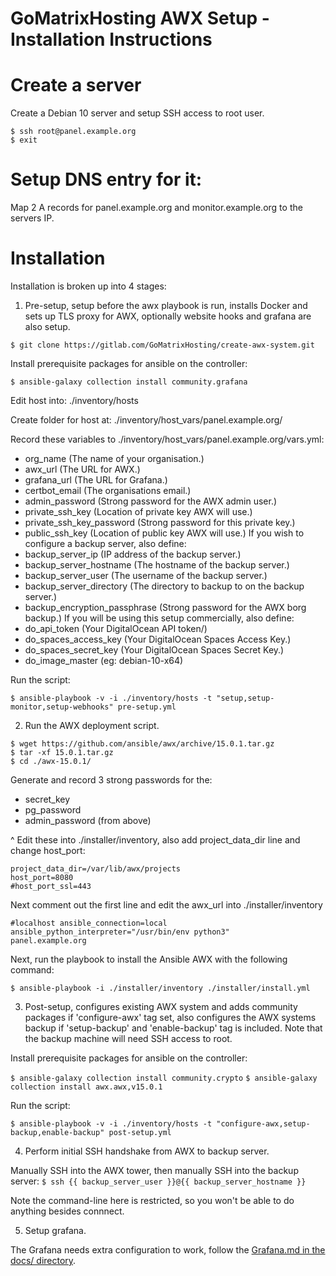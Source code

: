 # GoMatrixHosting AWX Setup - Installation Instructions


# Create a server

Create a Debian 10 server and setup SSH access to root user.
```
$ ssh root@panel.example.org
$ exit
```

# Setup DNS entry for it:

Map 2 A records for panel.example.org and monitor.example.org to the servers IP.


# Installation

Installation is broken up into 4 stages:

1) Pre-setup, setup before the awx playbook is run, installs Docker and sets up TLS proxy for AWX, optionally website hooks and grafana are also setup.

`$ git clone https://gitlab.com/GoMatrixHosting/create-awx-system.git`

Install prerequisite packages for ansible on the controller:

`$ ansible-galaxy collection install community.grafana`

Edit host into: ./inventory/hosts

Create folder for host at: ./inventory/host_vars/panel.example.org/

Record these variables to ./inventory/host_vars/panel.example.org/vars.yml:
- org_name 			(The name of your organisation.)
- awx_url 			(The URL for AWX.)
- grafana_url 			(The URL for Grafana.)
- certbot_email 		(The organisations email.)
- admin_password 		(Strong password for the AWX admin user.)
- private_ssh_key 		(Location of private key AWX will use.)
- private_ssh_key_password 	(Strong password for this private key.)
- public_ssh_key 		(Location of public key AWX will use.)
If you wish to configure a backup server, also define:
- backup_server_ip 		(IP address of the backup server.)
- backup_server_hostname 	(The hostname of the backup server.)
- backup_server_user 		(The username of the backup server.)
- backup_server_directory 	(The directory to backup to on the backup server.)
- backup_encryption_passphrase 	(Strong password for the AWX borg backup.)
If you will be using this setup commercially, also define:
- do_api_token 			(Your DigitalOcean API token/)
- do_spaces_access_key 		(Your DigitalOcean Spaces Access Key.)
- do_spaces_secret_key 		(Your DigitalOcean Spaces Secret Key.)
- do_image_master 		(eg: debian-10-x64)

Run the script:

`$ ansible-playbook -v -i ./inventory/hosts -t "setup,setup-monitor,setup-webhooks" pre-setup.yml`


2) Run the AWX deployment script.
```
$ wget https://github.com/ansible/awx/archive/15.0.1.tar.gz
$ tar -xf 15.0.1.tar.gz
$ cd ./awx-15.0.1/
```

Generate and record 3 strong passwords for the:
- secret_key
- pg_password
- admin_password (from above)

^ Edit these into ./installer/inventory, also add project_data_dir line and change host_port:
```
project_data_dir=/var/lib/awx/projects
host_port=8080
#host_port_ssl=443
```

Next comment out the first line and edit the awx_url into ./installer/inventory
```
#localhost ansible_connection=local ansible_python_interpreter="/usr/bin/env python3"
panel.example.org
```

Next, run the playbook to install the Ansible AWX with the following command:

`$ ansible-playbook -i ./installer/inventory ./installer/install.yml`


3) Post-setup, configures existing AWX system and adds community packages if 'configure-awx' tag set, also configures the AWX systems backup if 'setup-backup' and 'enable-backup' tag is included. Note that the backup machine will need SSH access to root.

Install prerequisite packages for ansible on the controller:

`$ ansible-galaxy collection install community.crypto`
`$ ansible-galaxy collection install awx.awx,v15.0.1`

Run the script:

`$ ansible-playbook -v -i ./inventory/hosts -t "configure-awx,setup-backup,enable-backup" post-setup.yml`


4) Perform initial SSH handshake from AWX to backup server.

Manually SSH into the AWX tower, then manually SSH into the backup server:
`$ ssh {{ backup_server_user }}@{{ backup_server_hostname }}`

Note the command-line here is restricted, so you won't be able to do anything besides connnect.


5) Setup grafana.

The Grafana needs extra configuration to work, follow the [Grafana.md in the docs/ directory](docs/Grafana.md).

